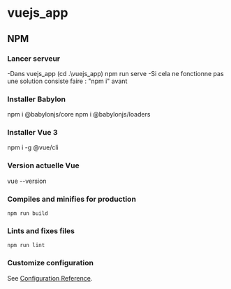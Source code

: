 # vuejs_app

## NPM

### Lancer serveur
-Dans vuejs_app (cd .\vuejs_app\)
npm run serve
-Si cela ne fonctionne pas une solution consiste faire : "npm i" avant

### Installer Babylon
npm i @babylonjs/core
npm i @babylonjs/loaders

### Installer Vue 3
npm i -g @vue/cli

### Version actuelle Vue
vue --version

### Compiles and minifies for production
```
npm run build
```

### Lints and fixes files
```
npm run lint
```

### Customize configuration
See [Configuration Reference](https://cli.vuejs.org/config/).
